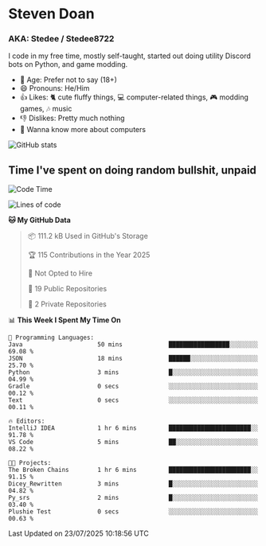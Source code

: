 # Steven Doan
### AKA: Stedee / Stedee8722
I code in my free time, mostly self-taught, started out doing utility Discord bots on Python, and game modding.

- 🤔 Age: Prefer not to say (18+)
- 😄 Pronouns: He/Him
- 👍 Likes: 🐈 cute fluffy things, 💻 computer-related things, 🎮 modding games, 🎶 music
- 👎 Dislikes: Pretty much nothing
- 🥹 Wanna know more about computers

![GitHub stats](https://github-readme-stats-iota-mocha-40.vercel.app/api?username=Stedee8722&show=prs_merged,prs_merged_percentage&show_icons=true&theme=transparent)

## Time I've spent on doing random bullshit, unpaid
<!--START_SECTION:Time I've spent on doing random bullshit, unpaid-->
![Code Time](http://img.shields.io/badge/Code%20Time-299%20hrs%2043%20mins-blue)

![Lines of code](https://img.shields.io/badge/From%20Hello%20World%20I%27ve%20Written-87.0%20thousand%20lines%20of%20code-blue)

**🐱 My GitHub Data** 

> 📦 111.2 kB Used in GitHub's Storage 
 > 
> 🏆 115 Contributions in the Year 2025
 > 
> 🚫 Not Opted to Hire
 > 
> 📜 19 Public Repositories 
 > 
> 🔑 2 Private Repositories 
 > 
📊 **This Week I Spent My Time On** 

```text
💬 Programming Languages: 
Java                     50 mins             █████████████████░░░░░░░░   69.08 % 
JSON                     18 mins             ██████░░░░░░░░░░░░░░░░░░░   25.70 % 
Python                   3 mins              █░░░░░░░░░░░░░░░░░░░░░░░░   04.99 % 
Gradle                   0 secs              ░░░░░░░░░░░░░░░░░░░░░░░░░   00.12 % 
Text                     0 secs              ░░░░░░░░░░░░░░░░░░░░░░░░░   00.11 % 

🔥 Editors: 
IntelliJ IDEA            1 hr 6 mins         ███████████████████████░░   91.78 % 
VS Code                  5 mins              ██░░░░░░░░░░░░░░░░░░░░░░░   08.22 % 

🐱‍💻 Projects: 
The Broken Chains        1 hr 6 mins         ███████████████████████░░   91.15 % 
Dicey_Rewritten          3 mins              █░░░░░░░░░░░░░░░░░░░░░░░░   04.82 % 
Py_srs                   2 mins              █░░░░░░░░░░░░░░░░░░░░░░░░   03.40 % 
Plushie Test             0 secs              ░░░░░░░░░░░░░░░░░░░░░░░░░   00.63 % 
```


 Last Updated on 23/07/2025 10:18:56 UTC
<!--END_SECTION:Time I've spent on doing random bullshit, unpaid-->
